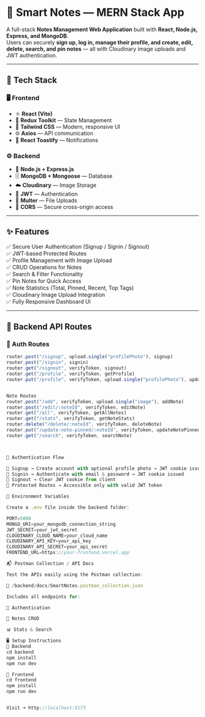 # 🧠 Smart Notes — MERN Stack App

A full-stack **Notes Management Web Application** built with **React, Node.js, Express, and MongoDB**.  
Users can securely **sign up, log in, manage their profile, and create, edit, delete, search, and pin notes** — all with Cloudinary image uploads and JWT authentication.

---

## 🚀 Tech Stack

### 🖥️ Frontend
- ⚛️ **React (Vite)**
- 🧩 **Redux Toolkit** — State Management
- 🎨 **Tailwind CSS** — Modern, responsive UI
- 🌐 **Axios** — API communication
- 🔔 **React Toastify** — Notifications

### ⚙️ Backend
- 🧠 **Node.js + Express.js**
- 🗄️ **MongoDB + Mongoose** — Database
- ☁️ **Cloudinary** — Image Storage
- 🔐 **JWT** — Authentication
- 📸 **Multer** — File Uploads
- 🔄 **CORS** — Secure cross-origin access

---

## ✨ Features

✅ Secure User Authentication (Signup / Signin / Signout)  
✅ JWT-based Protected Routes  
✅ Profile Management with Image Upload  
✅ CRUD Operations for Notes  
✅ Search & Filter Functionality  
✅ Pin Notes for Quick Access  
✅ Note Statistics (Total, Pinned, Recent, Top Tags)  
✅ Cloudinary Image Upload Integration  
✅ Fully Responsive Dashboard UI  

---

## 🧩 Backend API Routes

### 🔐 Auth Routes
```js
router.post("/signup", upload.single("profilePhoto"), signup)
router.post("/signin", signin)
router.get("/signout", verifyToken, signout)
router.get("/profile", verifyToken, getProfile)
router.put("/profile", verifyToken, upload.single("profilePhoto"), updateProfile)


Note Routes
router.post("/add", verifyToken, upload.single("image"), addNote)
router.post("/edit/:noteId", verifyToken, editNote)
router.get("/all", verifyToken, getAllNotes)
router.get("/stats", verifyToken, getNoteStats)
router.delete("/delete/:noteId", verifyToken, deleteNote)
router.put("/update-note-pinned/:noteId", verifyToken, updateNotePinned)
router.get("/search", verifyToken, searchNote)



🧠 Authentication Flow

🔸 Signup → Create account with optional profile photo → JWT cookie issued
🔸 Signin → Authenticate with email & password → JWT cookie issued
🔸 Signout → Clear JWT cookie from client
🔸 Protected Routes → Accessible only with valid JWT token

🔧 Environment Variables

Create a .env file inside the backend folder:

PORT=5000
MONGO_URI=your_mongodb_connection_string
JWT_SECRET=your_jwt_secret
CLOUDINARY_CLOUD_NAME=your_cloud_name
CLOUDINARY_API_KEY=your_api_key
CLOUDINARY_API_SECRET=your_api_secret
FRONTEND_URL=https://your-frontend.vercel.app

📬 Postman Collection / API Docs

Test the APIs easily using the Postman collection:

📁 /backend/docs/SmartNotes.postman_collection.json

Includes all endpoints for:

🔐 Authentication

📝 Notes CRUD

📊 Stats & Search

🖥️ Setup Instructions
🔹 Backend
cd backend
npm install
npm run dev

🔹 Frontend
cd frontend
npm install
npm run dev


Visit ➜ http://localhost:5173

